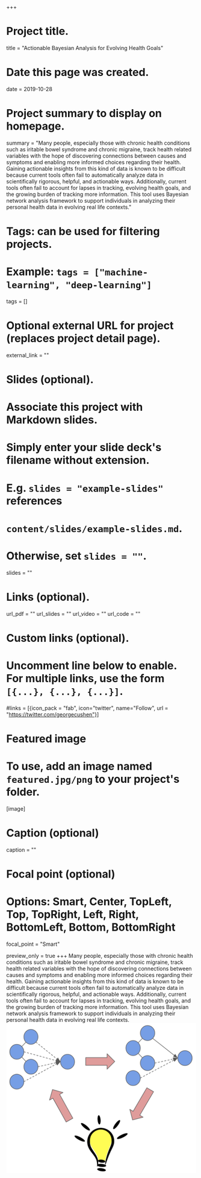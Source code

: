 +++
# Project title.
title = "Actionable Bayesian Analysis for Evolving Health Goals"

# Date this page was created.
date = 2019-10-28

# Project summary to display on homepage.
summary = "Many people, especially those with chronic health conditions such as iritable bowel syndrome and chronic migraine, track health related  variables with the hope of discovering connections between causes and symptoms and enabling more informed choices regarding their health. Gaining actionable insights from this kind of data is known to be difficult because current tools often fail to automatically analyze data in scientifically rigorous, helpful, and actionable ways. Additionally, current tools often fail to account for lapses in tracking, evolving health goals, and the growing burden of tracking more information. This tool uses Bayesian network analysis framework to support individuals in analyzing their personal health data in evolving real life contexts."

# Tags: can be used for filtering projects.
# Example: `tags = ["machine-learning", "deep-learning"]`
tags = []

# Optional external URL for project (replaces project detail page).
external_link = ""

# Slides (optional).
#   Associate this project with Markdown slides.
#   Simply enter your slide deck's filename without extension.
#   E.g. `slides = "example-slides"` references 
#   `content/slides/example-slides.md`.
#   Otherwise, set `slides = ""`.
slides = ""

# Links (optional).
url_pdf = ""
url_slides = ""
url_video = ""
url_code = ""

# Custom links (optional).
#   Uncomment line below to enable. For multiple links, use the form `[{...}, {...}, {...}]`.
#links = [{icon_pack = "fab", icon="twitter", name="Follow", url = "https://twitter.com/georgecushen"}]

# Featured image
# To use, add an image named `featured.jpg/png` to your project's folder. 
[image]
  # Caption (optional)
  caption = ""
  
  # Focal point (optional)
  # Options: Smart, Center, TopLeft, Top, TopRight, Left, Right, BottomLeft, Bottom, BottomRight
  focal_point = "Smart"

  preview_only = true
+++
Many people, especially those with chronic health conditions such as iritable bowel syndrome and chronic migraine, track health related  variables with the hope of discovering connections between causes and symptoms and enabling more informed choices regarding their health. Gaining actionable insights from this kind of data is known to be difficult because current tools often fail to automatically analyze data in scientifically rigorous, helpful, and actionable ways. Additionally, current tools often fail to account for lapses in tracking, evolving health goals, and the growing burden of tracking more information. This tool uses Bayesian network analysis framework to support individuals in analyzing their personal health data in evolving real life contexts.
![](featured.png)